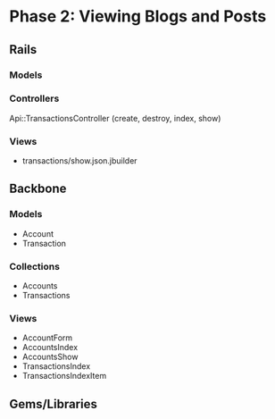 # Phase 2: Viewing Blogs and Posts

## Rails
### Models

### Controllers
Api::TransactionsController (create, destroy, index, show)

### Views
* transactions/show.json.jbuilder

## Backbone
### Models
* Account
* Transaction

### Collections
* Accounts
* Transactions

### Views
* AccountForm
* AccountsIndex
* AccountsShow
* TransactionsIndex
* TransactionsIndexItem

## Gems/Libraries
